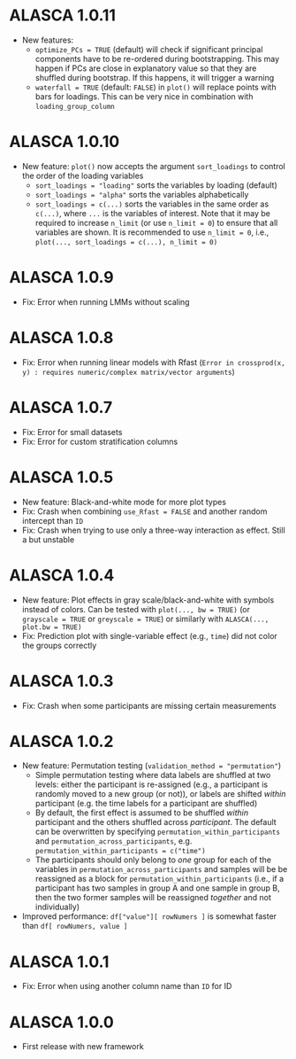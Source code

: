 # ALASCA 1.0.11

* New features:
  * `optimize_PCs = TRUE` (default) will check if significant principal components have to be re-ordered during bootstrapping. This may happen if PCs are close in explanatory value so that they are shuffled during bootstrap. If this happens, it will trigger a warning
  * `waterfall = TRUE` (default: `FALSE`) in `plot()` will replace points with bars for loadings. This can be very nice in combination with `loading_group_column`

# ALASCA 1.0.10

* New feature: `plot()` now accepts the argument `sort_loadings` to control the order of the loading variables
  * `sort_loadings = "loading"` sorts the variables by loading (default)
  * `sort_loadings = "alpha"` sorts the variables alphabetically
  * `sort_loadings = c(...)` sorts the variables in the same order as `c(...)`, where `...` is the variables of interest. Note that it may be required to increase `n_limit` (or use `n_limit = 0`) to ensure that all variables are shown. It is recommended to use `n_limit = 0`, i.e., `plot(..., sort_loadings = c(...), n_limit = 0)`

# ALASCA 1.0.9

* Fix: Error when running LMMs without scaling

# ALASCA 1.0.8

* Fix: Error when running linear models with Rfast (`Error in crossprod(x, y) : requires numeric/complex matrix/vector arguments`)

# ALASCA 1.0.7

* Fix: Error for small datasets
* Fix: Error for custom stratification columns

# ALASCA 1.0.5

* New feature: Black-and-white mode for more plot types
* Fix: Crash when combining `use_Rfast = FALSE` and another random intercept than `ID`
* Fix: Crash when trying to use only a three-way interaction as effect. Still a but unstable

# ALASCA 1.0.4

* New feature: Plot effects in gray scale/black-and-white with symbols instead of colors. Can be tested with `plot(..., bw = TRUE)` (or `grayscale = TRUE` or `greyscale = TRUE`) or similarly with `ALASCA(..., plot.bw = TRUE)`
* Fix: Prediction plot with single-variable effect (e.g., `time`) did not color the groups correctly

# ALASCA 1.0.3

* Fix: Crash when some participants are missing certain measurements

# ALASCA 1.0.2

* New feature: Permutation testing (`validation_method = "permutation"`)
  * Simple permutation testing where data labels are shuffled at two levels: either the participant is re-assigned (e.g., a participant is randomly moved to a new group (or not)), or labels are shifted *within* participant (e.g. the time labels for a participant are shuffled)
  * By default, the first effect is assumed to be shuffled *within* participant and the others shuffled across *participant*. The default can be overwritten by specifying `permutation_within_participants` and `permutation_across_participants`, e.g. `permutation_within_participants = c("time")`
  * The participants should only belong to *one* group for each of the variables in `permutation_across_participants` and samples will be be reassigned as a block for `permutation_within_participants` (i.e., if a participant has two samples in group A and one sample in group B, then the two former samples will be reassigned *together* and not individually)
* Improved performance: `df["value"][ rowNumers ]` is somewhat faster than `df[ rowNumers, value ]`

# ALASCA 1.0.1

* Fix: Error when using another column name than `ID` for ID

# ALASCA 1.0.0

* First release with new framework